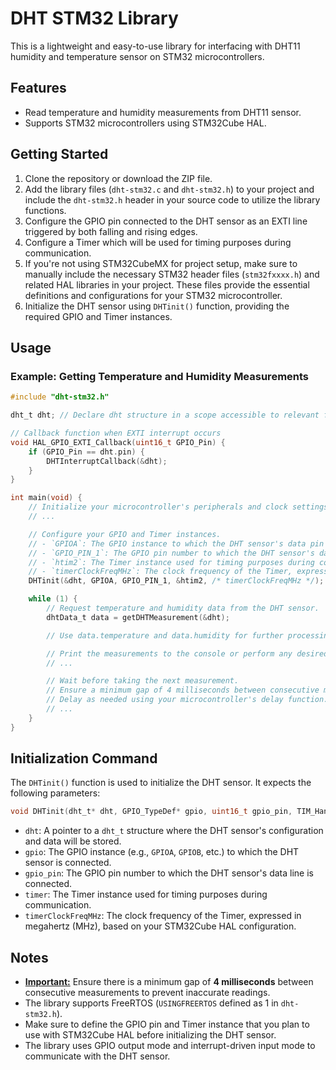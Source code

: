 # DHT STM32 Library

This is a lightweight and easy-to-use library for interfacing with DHT11 humidity and temperature sensor on STM32 microcontrollers.

## Features

- Read temperature and humidity measurements from DHT11 sensor.
- Supports STM32 microcontrollers using STM32Cube HAL.

## Getting Started

1. Clone the repository or download the ZIP file.
2. Add the library files (`dht-stm32.c` and `dht-stm32.h`) to your project and include the `dht-stm32.h` header in your source code to utilize the library functions.
3. Configure the GPIO pin connected to the DHT sensor as an EXTI line triggered by both falling and rising edges.
4. Configure a Timer which will be used for timing purposes during communication.
5. If you're not using STM32CubeMX for project setup, make sure to manually include the necessary STM32 header files (`stm32fxxxx.h`) and related HAL libraries in your project. These files provide the essential definitions and configurations for your STM32 microcontroller.
6. Initialize the DHT sensor using `DHTinit()` function, providing the required GPIO and Timer instances.

## Usage

### Example: Getting Temperature and Humidity Measurements

```c
#include "dht-stm32.h"

dht_t dht; // Declare dht structure in a scope accessible to relevant functions

// Callback function when EXTI interrupt occurs
void HAL_GPIO_EXTI_Callback(uint16_t GPIO_Pin) {
    if (GPIO_Pin == dht.pin) {
        DHTInterruptCallback(&dht);
    }
}

int main(void) {
    // Initialize your microcontroller's peripherals and clock settings
    // ...

    // Configure your GPIO and Timer instances.
    // - `GPIOA`: The GPIO instance to which the DHT sensor's data pin is connected.
    // - `GPIO_PIN_1`: The GPIO pin number to which the DHT sensor's data line is connected.
    // - `htim2`: The Timer instance used for timing purposes during communication.
    // - `timerClockFreqMHz`: The clock frequency of the Timer, expressed in megahertz (MHz).
    DHTinit(&dht, GPIOA, GPIO_PIN_1, &htim2, /* timerClockFreqMHz */);

    while (1) {
        // Request temperature and humidity data from the DHT sensor.
        dhtData_t data = getDHTMeasurement(&dht);

        // Use data.temperature and data.humidity for further processing.

        // Print the measurements to the console or perform any desired action.
        // ...

        // Wait before taking the next measurement.
        // Ensure a minimum gap of 4 milliseconds between consecutive measurements.
        // Delay as needed using your microcontroller's delay function.
        // ...
    }
}
```
## Initialization Command

The `DHTinit()` function is used to initialize the DHT sensor. It expects the following parameters:

```c
void DHTinit(dht_t* dht, GPIO_TypeDef* gpio, uint16_t gpio_pin, TIM_HandleTypeDef* timer, uint16_t timerClockFreqMHz);
```
- `dht`: A pointer to a `dht_t` structure where the DHT sensor's configuration and data will be stored.
- `gpio`: The GPIO instance (e.g., `GPIOA`, `GPIOB`, etc.) to which the DHT sensor is connected.
- `gpio_pin`: The GPIO pin number to which the DHT sensor's data line is connected.
- `timer`: The Timer instance used for timing purposes during communication.
- `timerClockFreqMHz`: The clock frequency of the Timer, expressed in megahertz (MHz), based on your STM32Cube HAL configuration.

## Notes
- <ins>**Important:**</ins> Ensure there is a minimum gap of **4 milliseconds** between consecutive measurements to prevent inaccurate readings.
- The library supports FreeRTOS (`USINGFREERTOS` defined as 1 in `dht-stm32.h`).
- Make sure to define the GPIO pin and Timer instance that you plan to use with STM32Cube HAL before initializing the DHT sensor.
- The library uses GPIO output mode and interrupt-driven input mode to communicate with the DHT sensor.
